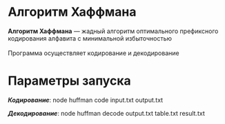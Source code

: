 # Алгоритм Хаффмана
**Алгоритм Хаффмана** — жадный алгоритм оптимального префиксного кодирования алфавита с минимальной избыточностью \
\
Программа осуществляет кодирование и декодирование
# Параметры запуска
***Кодирование***: node huffman code input.txt output.txt

***Декодирование***: node huffman decode output.txt table.txt result.txt
